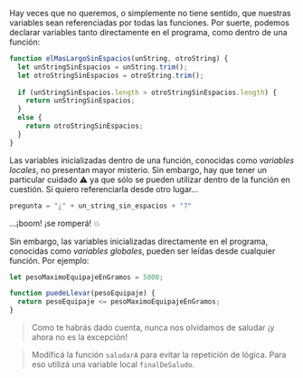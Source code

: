 Hay veces que no queremos, o simplemente no tiene sentido, que nuestras variables sean referenciadas por todas las funciones. Por suerte, podemos declarar variables tanto directamente en el programa, como dentro de una función:

```javascript
function elMasLargoSinEspacios(unString, otroString) {
  let unStringSinEspacios = unString.trim();
  let otroStringSinEspacios = otroString.trim();
  
  if (unStringSinEspacios.length > otroStringSinEspacios.length) {
    return unStringSinEspacios;
  }
  else {
    return otroStringSinEspacios;
  }
}
```

Las variables inicializadas dentro de una función, conocidas como _variables locales_, no presentan mayor misterio. Sin embargo, hay que tener un particular cuidado :warning: ya que sólo se pueden utilizar dentro de la función en cuestión. Si quiero referenciarla desde otro lugar...

```javascript
pregunta = "¿" + un_string_sin_espacios + "?"
```

...¡boom! ¡se romperá! :collision:

Sin embargo, las variables inicializadas directamente en el programa, conocidas como _variables globales_, pueden ser leídas desde cualquier función. Por ejemplo:


```javascript
let pesoMaximoEquipajeEnGramos = 5000;

function puedeLlevar(pesoEquipaje) {
  return pesoEquipaje <= pesoMaximoEquipajeEnGramos;
}
```
 
> Como te habrás dado cuenta, nunca nos olvidamos de saludar ¡y ahora no es la excepción!

> Modificá la función `saludarA` para evitar la repetición de lógica. Para eso utilizá una variable local `finalDeSaludo`.
